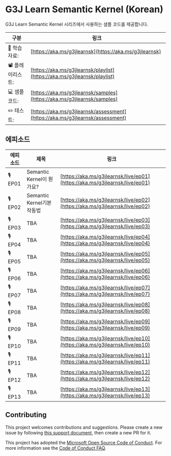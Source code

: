 # G3J Learn Semantic Kernel (Korean)

G3J Learn Semantic Kernel 시리즈에서 사용하는 샘플 코드를 제공합니다.

| 구분             | 링크                                                                         |
| ---------------- | ---------------------------------------------------------------------------- |
| 📜 학습자료:     | [https://aka.ms/g3jlearnsk](https://aka.ms/g3jlearnsk)                       |
| 📽️ 플레이리스트: | [https://aka.ms/g3jlearnsk/playlist](https://aka.ms/g3jlearnsk/playlist)     |
| 💻 샘플코드:     | [https://aka.ms/g3jlearnsk/samples](https://aka.ms/g3jlearnsk/samples)       |
| ✏️ 테스트:        | [https://aka.ms/g3jlearnsk/assessment](https://aka.ms/g3jlearnsk/assessment) |

## 에피소드

| 에피소드 | 제목                       | 링크                                                                       |
| -------- | -------------------------- | -------------------------------------------------------------------------- |
| 🎙️ EP01  | Semantic Kernel이 뭔가요?  | [https://aka.ms/g3jlearnsk/live/ep01](https://aka.ms/g3jlearnsk/live/ep01) |
| 🎙️ EP02  | Semantic Kernel기본 작동법 | [https://aka.ms/g3jlearnsk/live/ep02](https://aka.ms/g3jlearnsk/live/ep02) |
| 🎙️ EP03  | TBA                        | [https://aka.ms/g3jlearnsk/live/ep03](https://aka.ms/g3jlearnsk/live/ep03) |
| 🎙️ EP04  | TBA                        | [https://aka.ms/g3jlearnsk/live/ep04](https://aka.ms/g3jlearnsk/live/ep04) |
| 🎙️ EP05  | TBA                        | [https://aka.ms/g3jlearnsk/live/ep05](https://aka.ms/g3jlearnsk/live/ep05) |
| 🎙️ EP06  | TBA                        | [https://aka.ms/g3jlearnsk/live/ep06](https://aka.ms/g3jlearnsk/live/ep06) |
| 🎙️ EP07  | TBA                        | [https://aka.ms/g3jlearnsk/live/ep07](https://aka.ms/g3jlearnsk/live/ep07) |
| 🎙️ EP08  | TBA                        | [https://aka.ms/g3jlearnsk/live/ep08](https://aka.ms/g3jlearnsk/live/ep08) |
| 🎙️ EP09  | TBA                        | [https://aka.ms/g3jlearnsk/live/ep09](https://aka.ms/g3jlearnsk/live/ep09) |
| 🎙️ EP10  | TBA                        | [https://aka.ms/g3jlearnsk/live/ep10](https://aka.ms/g3jlearnsk/live/ep10) |
| 🎙️ EP11  | TBA                        | [https://aka.ms/g3jlearnsk/live/ep11](https://aka.ms/g3jlearnsk/live/ep11) |
| 🎙️ EP12  | TBA                        | [https://aka.ms/g3jlearnsk/live/ep12](https://aka.ms/g3jlearnsk/live/ep12) |
| 🎙️ EP13  | TBA                        | [https://aka.ms/g3jlearnsk/live/ep13](https://aka.ms/g3jlearnsk/live/ep13) |

## Contributing

This project welcomes contributions and suggestions. Please create a new issue by following [this support document](./SUPPORT.md),
then create a new PR for it.

This project has adopted the [Microsoft Open Source Code of Conduct](https://opensource.microsoft.com/codeofconduct/).
For more information see the [Code of Conduct FAQ](https://opensource.microsoft.com/codeofconduct/faq/).
